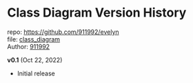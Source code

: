 # Class Diagram Version History
repo: https://github.com/911992/evelyn  
file: [class_diagram](./class_diagram.svg)  
Author: [911992](https://github.com/911992)  

**v0.1** (Oct 22, 2022)

* Initial release